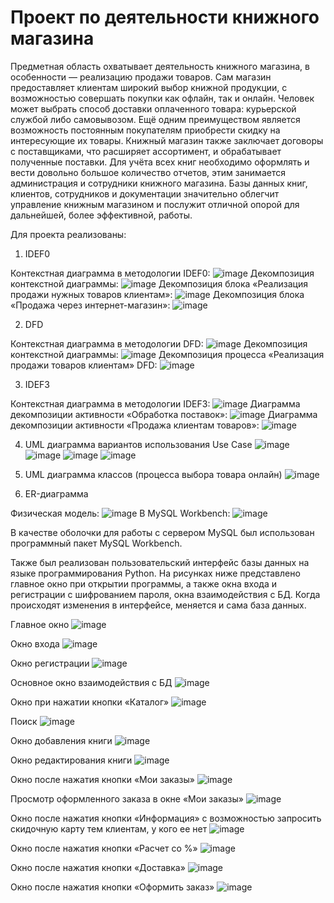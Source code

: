 # Проект по деятельности книжного магазина
Предметная область охватывает деятельность книжного магазина, в особенности — реализацию продажи товаров. Сам магазин предоставляет клиентам широкий выбор книжной продукции, с возможностью совершать покупки как офлайн, так и онлайн. Человек может выбрать способ доставки оплаченного товара: курьерской службой либо самовывозом. Ещё одним преимуществом является возможность постоянным покупателям приобрести скидку на интересующие их товары. Книжный магазин также заключает договоры с поставщиками, что расширяет ассортимент, и обрабатывает полученные поставки. Для учёта всех книг необходимо оформлять и вести довольно большое количество отчетов, этим занимается администрация и сотрудники книжного магазина. Базы данных книг, клиентов, сотрудников и документации значительно облегчит управление книжным магазином и послужит отличной опорой для дальнейшей, более эффективной, работы.

Для проекта реализованы:
1. IDEF0

Контекстная диаграмма в методологии IDEF0:
![image](https://github.com/vetafeda/DataBook/assets/124678022/d0ada5bd-88e5-4543-ac78-08b4cfde27c9)
Декомпозиция контекстной диаграммы:
![image](https://github.com/vetafeda/DataBook/assets/124678022/5e6ff909-d530-4c60-89ed-bf5553d711d3)
Декомпозиция блока «Реализация продажи нужных товаров клиентам»:
![image](https://github.com/vetafeda/DataBook/assets/124678022/35a3899b-dd49-4e82-9dca-9b0a78029909)
Декомпозиция блока «Продажа через интернет-магазин»:
![image](https://github.com/vetafeda/DataBook/assets/124678022/ba2a2f00-0479-4553-85da-990b165ae5e5)

2. DFD

Контекстная диаграмма в методологии DFD:
![image](https://github.com/vetafeda/DataBook/assets/124678022/5aa81364-712b-4468-a431-b997c0c97136)
Декомпозиция контекстной диаграммы:
![image](https://github.com/vetafeda/DataBook/assets/124678022/b5896c44-06e2-49a1-a521-6699a949237a)
Декомпозиция процесса «Реализация продажи товаров клиентам» DFD:
![image](https://github.com/vetafeda/DataBook/assets/124678022/4a3090ae-d8a7-41d1-aeca-eb3279959c54)

3. IDEF3

Контекстная диаграмма в методологии IDEF3:
![image](https://github.com/vetafeda/DataBook/assets/124678022/7ced4344-54d0-44a3-850a-5d0494bc6440)
Диаграмма декомпозиции активности «Обработка поставок»:
![image](https://github.com/vetafeda/DataBook/assets/124678022/92cac25f-c0c5-49bd-9c06-4b21e69d8250)
Диаграмма декомпозиции активности «Продажа клиентам товаров»:
![image](https://github.com/vetafeda/DataBook/assets/124678022/896e9641-ae56-4d78-bc47-dc738ce57477)

4. UML диаграмма вариантов использования Use Case
![image](https://github.com/vetafeda/DataBook/assets/124678022/60c5bd60-32eb-4393-b295-3ad487d03180)
![image](https://github.com/vetafeda/DataBook/assets/124678022/c0a28b3e-788e-4bc7-af28-888884ed2b5c)
![image](https://github.com/vetafeda/DataBook/assets/124678022/3896eea0-67b1-42db-a937-76a9394f5241)
![image](https://github.com/vetafeda/DataBook/assets/124678022/27edf0bc-a5b2-40fc-945c-29ffce5d28a9)

5. UML диаграмма классов (процесса выбора товара онлайн)
![image](https://github.com/vetafeda/DataBook/assets/124678022/a2c78445-d4c7-46d3-b8ba-3b98dff05101)

6. ER-диаграмма

Физическая модель:
![image](https://github.com/vetafeda/DataBook/assets/124678022/18062697-63f8-4cde-b4b8-ec17aabe6888)
В MySQL Workbench:
![image](https://github.com/vetafeda/DataBook/assets/124678022/e4274a31-7571-424a-bcc3-390ca2834cf0)

В качестве оболочки для работы с сервером MySQL был использован программный пакет MySQL Workbench. 

Также был реализован пользовательский интерфейс базы данных на языке программирования Python. На рисунках ниже представлено главное окно при открытии программы, а также окна входа и регистрации с шифрованием пароля, окна взаимодействия с БД. Когда происходят изменения в интерфейсе, меняется и сама база данных.

Главное окно
![image](https://github.com/vetafeda/DataBook/assets/124678022/bc5e7f84-4623-4224-8788-2545f251359d)

Окно входа
![image](https://github.com/vetafeda/DataBook/assets/124678022/91e55278-5198-4ac9-bf5e-83dcd3f28f6e)

Окно регистрации
![image](https://github.com/vetafeda/DataBook/assets/124678022/01c4f015-2ffb-43df-872e-d989b43ff567)

Основное окно взаимодействия с БД
![image](https://github.com/vetafeda/DataBook/assets/124678022/a9c6dc02-8e3e-48ce-bd64-5f4524ab763b)

Окно при нажатии кнопки «Каталог» 
![image](https://github.com/vetafeda/DataBook/assets/124678022/e0e75dc5-1174-493a-9d18-7b0e4fc8653b)

Поиск
![image](https://github.com/vetafeda/DataBook/assets/124678022/a33e68e6-eabd-4119-bc6a-7a4767bff272)

Окно добавления книги
![image](https://github.com/vetafeda/DataBook/assets/124678022/ad96a0df-2ca2-448c-a8c7-d2d1893065c3)

Окно редактирования книги
![image](https://github.com/vetafeda/DataBook/assets/124678022/e371d91e-057a-435e-a488-593431099f1b)

Окно после нажатия кнопки «Мои заказы»
![image](https://github.com/vetafeda/DataBook/assets/124678022/911191e9-59c8-45f7-8dfb-67965162fd84)

Просмотр оформленного заказа в окне «Мои заказы»
![image](https://github.com/vetafeda/DataBook/assets/124678022/8dcf6272-7c67-4d67-8fcd-256664e153ba)

Окно после нажатия кнопки «Информация» с возможностью запросить скидочную карту тем клиентам, у кого ее нет
![image](https://github.com/vetafeda/DataBook/assets/124678022/36f7b145-1788-400e-bef0-7fe7944134a1)

Окно после нажатия кнопки «Расчет со %»
![image](https://github.com/vetafeda/DataBook/assets/124678022/7870e473-e30b-427a-81b4-07d9d391624f)

Окно после нажатия кнопки «Доставка»
![image](https://github.com/vetafeda/DataBook/assets/124678022/5fa6dc44-3cef-496f-8473-0df681ffe439)

Окно после нажатия кнопки «Оформить заказ»
![image](https://github.com/vetafeda/DataBook/assets/124678022/9bcb5766-1f17-46a3-90b1-936c37f55cec)
